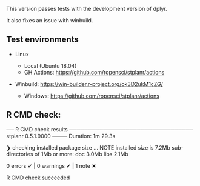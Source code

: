 This version passes tests with the development version of dplyr.

It also fixes an issue with winbuild.

## Test environments

* Linux
  - Local (Ubuntu 18.04) 
  - GH Actions: https://github.com/ropensci/stplanr/actions

* Winbuild: https://win-builder.r-project.org/ok3D2ukM1cZG/
  - Windows: https://github.com/ropensci/stplanr/actions 

## R CMD check:

── R CMD check results ───────────────────────────────── stplanr 0.5.1.9000 ────
Duration: 1m 29.3s

❯ checking installed package size ... NOTE
    installed size is  7.2Mb
    sub-directories of 1Mb or more:
      doc    3.0Mb
      libs   2.1Mb

0 errors ✔ | 0 warnings ✔ | 1 note ✖

R CMD check succeeded